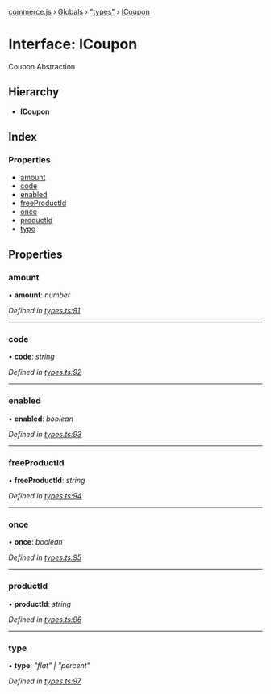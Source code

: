 [commerce.js](../README.md) › [Globals](../globals.md) › ["types"](../modules/_types_.md) › [ICoupon](_types_.icoupon.md)

# Interface: ICoupon

Coupon Abstraction

## Hierarchy

* **ICoupon**

## Index

### Properties

* [amount](_types_.icoupon.md#amount)
* [code](_types_.icoupon.md#code)
* [enabled](_types_.icoupon.md#enabled)
* [freeProductId](_types_.icoupon.md#freeproductid)
* [once](_types_.icoupon.md#once)
* [productId](_types_.icoupon.md#productid)
* [type](_types_.icoupon.md#type)

## Properties

###  amount

• **amount**: *number*

*Defined in [types.ts:91](https://github.com/shopjs/commerce.js/blob/c24ab5c/src/types.ts#L91)*

___

###  code

• **code**: *string*

*Defined in [types.ts:92](https://github.com/shopjs/commerce.js/blob/c24ab5c/src/types.ts#L92)*

___

###  enabled

• **enabled**: *boolean*

*Defined in [types.ts:93](https://github.com/shopjs/commerce.js/blob/c24ab5c/src/types.ts#L93)*

___

###  freeProductId

• **freeProductId**: *string*

*Defined in [types.ts:94](https://github.com/shopjs/commerce.js/blob/c24ab5c/src/types.ts#L94)*

___

###  once

• **once**: *boolean*

*Defined in [types.ts:95](https://github.com/shopjs/commerce.js/blob/c24ab5c/src/types.ts#L95)*

___

###  productId

• **productId**: *string*

*Defined in [types.ts:96](https://github.com/shopjs/commerce.js/blob/c24ab5c/src/types.ts#L96)*

___

###  type

• **type**: *"flat" | "percent"*

*Defined in [types.ts:97](https://github.com/shopjs/commerce.js/blob/c24ab5c/src/types.ts#L97)*
